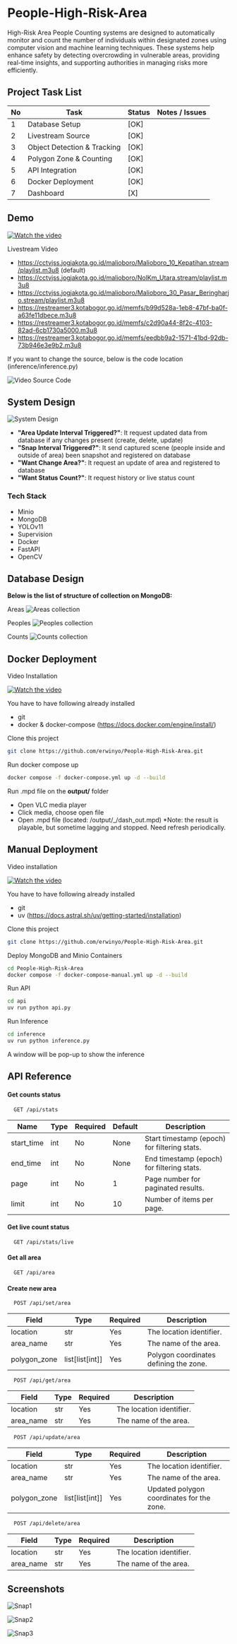 # People-High-Risk-Area
High-Risk Area People Counting systems are designed to automatically monitor and count the number of individuals within designated zones using computer vision and machine learning techniques. These systems help enhance safety by detecting overcrowding in vulnerable areas, providing real-time insights, and supporting authorities in managing risks more efficiently.

## Project Task List

| No | Task                        | Status | Notes / Issues                                                                 |
|----|-----------------------------|--------|--------------------------------------------------------------------------------|
| 1  | Database Setup              | [OK]    |                                                                                |
| 2  | Livestream Source           | [OK]    | |
| 3  | Object Detection & Tracking | [OK]    |                                                                                |
| 4  | Polygon Zone & Counting     | [OK]    |                                                                                |
| 5  | API Integration             | [OK]    |                                                                                |
| 6  | Docker Deployment | [OK]    |                                                                                |
| 7  | Dashboard                   | [X]    |                                                                                |




## Demo

[![Watch the video](https://raw.githubusercontent.com/erwinyo/People-High-Risk-Area/refs/heads/main/media/thumbnail.png)](https://raw.githubusercontent.com/erwinyo/People-High-Risk-Area/refs/heads/main/media/demo.mp4)


Livestream Video
- https://cctvjss.jogjakota.go.id/malioboro/Malioboro_10_Kepatihan.stream/playlist.m3u8 (default)
- https://cctvjss.jogjakota.go.id/malioboro/NolKm_Utara.stream/playlist.m3u8
- https://cctvjss.jogjakota.go.id/malioboro/Malioboro_30_Pasar_Beringharjo.stream/playlist.m3u8
- https://restreamer3.kotabogor.go.id/memfs/b99d528a-1eb8-47bf-ba0f-a63fe11dbece.m3u8
- https://restreamer3.kotabogor.go.id/memfs/c2d90a44-8f2c-4103-82ad-6cb1730a5000.m3u8
- https://restreamer3.kotabogor.go.id/memfs/eedbb9a2-1571-41bd-92db-73b946e3e9b2.m3u8

If you want to change the source, below is the code location (inference/inference.py)

![Video Source Code](https://raw.githubusercontent.com/erwinyo/People-High-Risk-Area/refs/heads/main/media/video_source_code.png)

## System Design

![System Design](https://raw.githubusercontent.com/erwinyo/People-High-Risk-Area/refs/heads/main/media/system_design.png)

- **"Area Update Interval Triggered?"**: It request updated data from database if any changes present (create, delete, update)
- **"Snap Interval Triggered?"**: It send captured scene (people inside and outside of area) been snapshot and registered on database
- **"Want Change Area?"**: It request an update of area and registered to database
- **"Want Status Count?"**: It request history or live status count



### Tech Stack
- Minio
- MongoDB
- YOLOv11
- Supervision
- Docker
- FastAPI
- OpenCV
## Database Design

**Below is the list of structure of collection on MongoDB:**

Areas
![Areas collection](https://raw.githubusercontent.com/erwinyo/People-High-Risk-Area/refs/heads/main/media/db_areas.png)


Peoples
![Peoples collection](https://raw.githubusercontent.com/erwinyo/People-High-Risk-Area/refs/heads/main/media/db_peoples.png)


Counts
![Counts collection](https://raw.githubusercontent.com/erwinyo/People-High-Risk-Area/refs/heads/main/media/db_counts.png)
## Docker Deployment

Video Installation

[![Watch the video](https://raw.githubusercontent.com/erwinyo/People-High-Risk-Area/refs/heads/main/media/how_to_thumbnail.png)](https://raw.githubusercontent.com/erwinyo/People-High-Risk-Area/refs/heads/main/media/how_to_docker_deployment.mp4)

You have to have following already installed

- git
- docker & docker-compose (https://docs.docker.com/engine/install/)

Clone this project

```bash
git clone https://github.com/erwinyo/People-High-Risk-Area.git
```

Run docker compose up

```bash
docker compose -f docker-compose.yml up -d --build
```


Run .mpd file on the **output/** folder
- Open VLC media player
- Click media, choose open file
- Open .mpd file (located: /output/<date>_<time>/dash_out.mpd)
*Note: the result is playable, but sometime lagging and stopped. Need refresh periodically.
## Manual Deployment

Video installation

[![Watch the video](https://raw.githubusercontent.com/erwinyo/People-High-Risk-Area/refs/heads/main/media/how_to_thumbnail.png)](https://raw.githubusercontent.com/erwinyo/People-High-Risk-Area/refs/heads/main/media/how_to_manual_deployment.mp4)

You have to have following already installed

- git
- uv (https://docs.astral.sh/uv/getting-started/installation)


Clone this project

```bash
git clone https://github.com/erwinyo/People-High-Risk-Area.git
```

Deploy MongoDB and Minio Containers

```bash
cd People-High-Risk-Area
docker compose -f docker-compose-manual.yml up -d --build
```

Run API

```bash
cd api
uv run python api.py
```

Run Inference

```bash
cd inference
uv run python inference.py
```

A window will be pop-up to show the inference

## API Reference

#### Get counts status 

```http
  GET /api/stats
```

| Name       | Type | Required | Default | Description                                  |
|------------|------|----------|---------|----------------------------------------------|
| start_time | int  | No       | None    | Start timestamp (epoch) for filtering stats. |
| end_time   | int  | No       | None    | End timestamp (epoch) for filtering stats.   |
| page       | int  | No       | 1       | Page number for paginated results.           |
| limit      | int  | No       | 10      | Number of items per page.                    |


#### Get live count status 

```http
  GET /api/stats/live
```


#### Get all area 

```http
  GET /api/area
```

#### Create new area 

```http
  POST /api/set/area
```

| Field        | Type            | Required | Description                              |
|--------------|-----------------|----------|------------------------------------------|
| location     | str             | Yes      | The location identifier.                  |
| area_name    | str             | Yes      | The name of the area.                     |
| polygon_zone | list[list[int]] | Yes      | Polygon coordinates defining the zone.    |



```http
  POST /api/get/area
```

| Field     | Type | Required | Description               |
|-----------|------|----------|---------------------------|
| location  | str  | Yes      | The location identifier.  |
| area_name | str  | Yes      | The name of the area.     |


```http
  POST /api/update/area
```

| Field        | Type            | Required | Description                              |
|--------------|-----------------|----------|------------------------------------------|
| location     | str             | Yes      | The location identifier.                  |
| area_name    | str             | Yes      | The name of the area.                     |
| polygon_zone | list[list[int]] | Yes      | Updated polygon coordinates for the zone. |



```http
  POST /api/delete/area
```

| Field     | Type | Required | Description               |
|-----------|------|----------|---------------------------|
| location  | str  | Yes      | The location identifier.  |
| area_name | str  | Yes      | The name of the area.     |

## Screenshots

![Snap1](https://raw.githubusercontent.com/erwinyo/People-High-Risk-Area/refs/heads/main/media/snap1.png)

![Snap2](https://raw.githubusercontent.com/erwinyo/People-High-Risk-Area/refs/heads/main/media/snap2.png)

![Snap3](https://raw.githubusercontent.com/erwinyo/People-High-Risk-Area/refs/heads/main/media/snap3.png)

